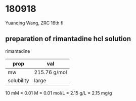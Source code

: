 # 180918
Yuanqing Wang, ZRC 16th fl

## preparation of rimantadine hcl solution

rimantadine

prop | val
--- | ---
mw | 215.76 g/mol
solubility | large

10 mM = 0.01 M = 0.01 mol/L = 2.15 g/L = 2.15 mg/g
